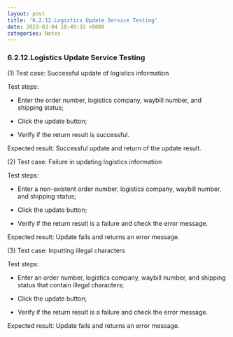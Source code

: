 ```yaml
---
layout: post
title: '6.2.12.Logistics Update Service Testing'
date: 2023-03-04 10:49:33 +0800
categories: Notes
---
```


### 6.2.12.Logistics Update Service Testing


(1) Test case: Successful update of logistics information

Test steps:

- Enter the order number, logistics company, waybill number, and shipping status;

- Click the update button;

- Verify if the return result is successful.

Expected result: Successful update and return of the update result.

(2) Test case: Failure in updating logistics information

Test steps:

- Enter a non-existent order number, logistics company, waybill number, and shipping status;

- Click the update button;

- Verify if the return result is a failure and check the error message.

Expected result: Update fails and returns an error message.

(3) Test case: Inputting illegal characters

Test steps:

- Enter an order number, logistics company, waybill number, and shipping status that contain illegal characters;

- Click the update button;

- Verify if the return result is a failure and check the error message.

Expected result: Update fails and returns an error message.
